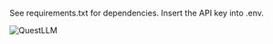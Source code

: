 See requirements.txt for dependencies.
Insert the API key into .env.

![QuestLLM](https://github.com/user-attachments/assets/283246b6-6ed3-4793-9a9f-f8c12d95822f)
